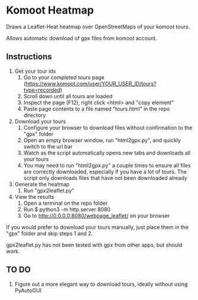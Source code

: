 # Komoot Heatmap

Draws a Leaflet-Heat heatmap over OpenStreetMaps of your komoot tours.

Allows automatic download of gpx files from komoot account.

## Instructions

1. Get your tour ids
    1. Go to your completed tours page (https://www.komoot.com/user/YOUR_USER_ID/tours?type=recorded)
    2. Scroll down until all tours are loaded
    3. Inspect the page (F12), right click \<html\> and "copy element"
    4. Paste page contents to a file named "tours.html" in the repo directory
2. Download your tours
    1. Configure your browser to download files without confirmation to the "gpx" folder
    2. Open an empty browser window, run "html2gpx.py", and quickly switch to the url bar
    3. Watch as the script automatically opens new tabs and downloads all your tours
    4. You may need to run "html2gpx.py" a couple times to ensure all files are correctly downloaded, especially if you have a lot of tours. The script only downloads files that have not been downloaded already
3. Generate the heatmap
    1. Run "gpx2leaflet.py"
4. View the results
    1. Open a terminal on the repo folder
    2. Run $ python3 -m http.server 8080
    3. Go to http://0.0.0.0:8080/webpage_leaflet/ on your browser

If you would prefer to download your tours manually, just place them in the "gpx" folder and skip steps 1 and 2.

gpx2leaflet.py has not been tested with gpx from other apps, but should work.

## TO DO

1. Figure out a more elegant way to download tours, ideally without using PyAutoGUI
